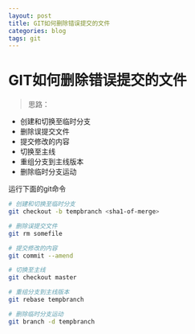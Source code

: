 ```yaml
---
layout: post
title: GIT如何删除错误提交的文件
categories: blog
tags: git
---
```

# GIT如何删除错误提交的文件
> 思路：
 - 创建和切换至临时分支
 - 删除误提交文件
 - 提交修改的内容
 - 切换至主线
 - 重组分支到主线版本
 - 删除临时分支运动

<!--more-->

运行下面的git命令
``` bash
# 创建和切换至临时分支
git checkout -b tempbranch <sha1-of-merge>

# 删除误提交文件
git rm somefile

# 提交修改的内容
git commit --amend

# 切换至主线
git checkout master

# 重组分支到主线版本
git rebase tempbranch

# 删除临时分支运动
git branch -d tempbranch
```
